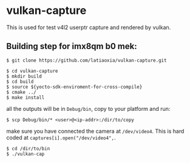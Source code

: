 # vulkan-capture
This is used for test v4l2 userptr capture and rendered by vulkan.

## Building step for imx8qm b0 mek:

```
$ git clone https://github.com/latiaoxia/vulkan-capture.git

$ cd vulkan-capture
$ mkdir build
$ cd build
$ source ${yocto-sdk-enviroment-for-cross-compile}
$ cmake ../
$ make install
```
all the outputs will be in ```Debug/bin```, copy to your platform and run:
```
$ scp Debug/bin/* <user>@<ip-addr>:/dir/to/copy
```
make sure you have connected the camera at ```/dev/video4```.
This is hard coded at ```captures[i].open("/dev/video4",```.
```
$ cd /dir/to/bin
$ ./vulkan-cap
```
